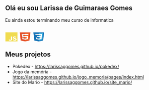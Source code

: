 ## Olá eu sou Larissa de Guimaraes Gomes

Eu ainda estou terminando meu curso de informatica
<div style="display: inline_block"><br>
  <img align="center" alt="Rafa-Js" height="30" width="40" src="https://raw.githubusercontent.com/devicons/devicon/master/icons/javascript/javascript-plain.svg">
  <img align="center" alt="Rafa-HTML" height="30" width="40" src="https://raw.githubusercontent.com/devicons/devicon/master/icons/html5/html5-original.svg">
  <img align="center" alt="Rafa-CSS" height="30" width="40" src="https://raw.githubusercontent.com/devicons/devicon/master/icons/css3/css3-original.svg">
</div>

## Meus projetos 
* Pokedex - https://larissaggomes.github.io/pokedex/
* Jogo da memória - https://larissaggomes.github.io/jogo_memoria/pages/index.html
* Site do Mario - https://larissaggomes.github.io/site_mario/
